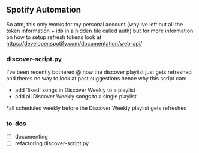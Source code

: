 ## Spotify Automation
So atm, this only works for my personal account (why ive left out all the token information + ids in a hidden file called auth) but for more information on how to setup refresh tokens look at https://developer.spotify.com/documentation/web-api/

### discover-script.py
I've been recently bothered @ how the discover playlist just gets refreshed and theres no way to look at past suggestions hence why this script can:
- add 'liked' songs in Discover Weekly to a playlist
- add all Discover Weekly songs to a single playlist

*all scheduled weekly before the Discover Weekly playlist gets refreshed

### to-dos
- [ ] documenting
- [ ] refactoring discover-script.py
